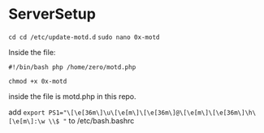 # ServerSetup

`cd cd /etc/update-motd.d`
`sudo nano 0x-motd`

Inside the file:

`#!/bin/bash
php /home/zero/motd.php`

`chmod +x 0x-motd`

inside the file is motd.php in this repo.

add `export PS1="\[\e[36m\]\u\[\e[m\]\[\e[36m\]@\[\e[m\]\[\e[36m\]\h\[\e[m\]:\w \\$ "` 
to /etc/bash.bashrc
